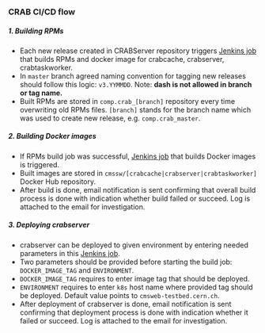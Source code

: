 ### CRAB CI/CD flow
##### 1. Building RPMs
* Each new release created in CRABServer repository triggers [Jenkins job](https://cmssdt.cern.ch/dmwm-jenkins/job/CRABServer_BuildOnRelease) that builds RPMs and docker image for crabcache, crabserver, crabtaskworker. 
* In `master` branch agreed naming convention for tagging new releases should follow this logic: `v3.YYMMDD`. Note: **dash is not allowed in branch or tag name.** 
* Built RPMs are stored in `comp.crab_[branch]` repository every time overwriting old RPMs files. `[branch]` stands for the branch name which was used to create new release, e.g. `comp.crab_master`.

##### 2. Building Docker images

* If RPMs build job was successful, [Jenkins job](https://cmssdt.cern.ch/dmwm-jenkins/job/CRABServer_BuildOnRelease/) that builds Docker images is triggered.  
* Built images are stored in `cmssw/[crabcache|crabserver|crabtaskworker]` Docker Hub repository.
* After build is done, email notification is sent confirming that overall build process is done with indication whether build failed or succeed. Log is attached to the email for investigation.

##### 3. Deploying crabserver
* crabserver can be deployed to given environment by entering needed parameters in this [Jenkins job](https://cmssdt.cern.ch/dmwm-jenkins/job/CRABServer_Deploy_Server/build?delay=0sec).
* Two parameters should be provided before starting the build job: `DOCKER_IMAGE_TAG` and `ENVIRONMENT`.
* `DOCKER_IMAGE_TAG` requires to enter image tag that should be deployed.
* `ENVIRONMENT` requires to enter `k8s` host name where provided tag should be deployed. Default value points to `cmsweb-testbed.cern.ch`.
* After deployment of crabserver is done, email notification is sent confirming that deployment process is done with indication whether it failed or succeed. Log is attached to the email for investigation. 
